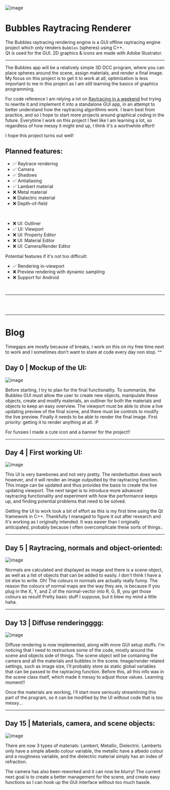 ![image](https://github.com/MaxineCodes/Bubbles/blob/master/Bubbles/img/banner.png)

# Bubbles Raytracing Renderer
 
The Bubbles raytracing rendering engine is a GUI offline raytracing engine project which only renders `Bubbles` (spheres) using C++. <br/>
Qt is used for the GUI. 2D graphics & icons are made with Adobe Illustrator.

---

The Bubbles app will be a relatively simple 3D DCC program, where you can place spheres around the scene, assign materials, and render a final image. <br/>
My focus on this project is to get it to work at all, optimization is less important to me in this project as I am still learning the basics of graphics programming.

For code reference I am relying a lot on [Raytracing in a weekend](https://raytracing.github.io/) but trying to rewrite it and implement it into a standalone GUI app, in an attempt to better understand how the raytracing algorithms work. I learn best from practice, and so I hope to start more projects around graphical coding in the future. Everytime I work on this project I feel like I am learning a lot, so regardless of how messy it might end up, I think it's a worthwhile effort!

I hope this project turns out well!

## Planned features:

- ✅ Raytrace rendering
- ✅ Camera
- ✅ Shadows
- ✅ Antialiasing
- ✅ Lambert material
- ❌ Metal material
- ❌ Dialectric material
- ❌ Depth-of-field
<br/>

- ❌ UI: Outliner
- ✅ UI: Viewport
- ❌ UI: Property Editor
- ❌ UI: Material Editor
- ❌ UI: Camera/Render Editor

Potential features if it's not too difficult:

- ✅ Rendering in-viewport
- ❌ Preview rendering with dynamic sampling
- ❌ Support for Android
<br/>

---

<br/>
<br/>

---

# Blog

Timegaps are mostly because of breaks, I work on this on my free time next to work and I sometimes don't want to stare at code every day non stop. ^^

## Day 0 | Mockup of the UI:

![image](https://github.com/MaxineCodes/Bubbles/blob/master/Blog/UI_Mockup.png)

Before starting, I try to plan for the final functionality. To summarize, the Bubbles GUI must allow the user to create new objects, manipulate these objects, create and modify materials, an outliner for both the materials and objects to keep an easy overview. The viewport must be able to show a live updating preview of the final scene, and there must be controls to modify the live preview. Finally it needs to be able to render the final image. First priority: getting it to render anything at all. :P 

For funsies I made a cute icon and a banner for the project!! 

---

## Day 4 | First working UI:

![image](https://github.com/MaxineCodes/Bubbles/blob/master/Blog/first_ui.jpg)

This UI is very barebones and not very pretty. The renderbutton does work however, and it will render an image outputted by the raytracing function. This image can be updated and thus provides the basis to create the live updating viewport. The next target is to introduce more advanced raytracing functionality and experiment with how the performance keeps up, and finding potential problems that need to be solved.

Getting the UI to work took a bit of effort as this is my first time using the Qt framework in C++. Thankfully I managed to figure it out after research and it's working as I originally intended. It was easier than I originally anticipated, probably because I often overcomplicate these sorts of things..

---

## Day 5 | Raytracing, normals and object-oriented:

![image](https://github.com/MaxineCodes/Bubbles/blob/master/Blog/first_raytrace.jpg)

Normals are calculated and displayed as image and there is a scene object, as well as a list of objects that can be added to easily. I don't think I have a lot else to write. Oh! The colours in normals are actually really funny. The reason the colours of normal maps are the way they are, is because if you plug in the X, Y, and Z of the normal-vector into R, G, B, you get those colours as result! Pretty basic stuff I suppose, but it blew my mind a little haha.

---

## Day 13 | Diffuse renderingggg:

![image](https://github.com/MaxineCodes/Bubbles/blob/master/Blog/first_diffuse.jpg)

Diffuse rendering is now implemented, along with more GUI setup stuffs. I'm noticing that I need to restructure some of the code, mostly around the scene and objects side of things. The scene object will be containing the camera and all the materials and bubbles in the scene. Image/render related settings, such as image size, I'll probably store as static global variables that can be passed to the raytracing function. Before this, all this info was in the scene class itself, which made it messy to adjust those values. Learning moment!!

Once the materials are working, I'll start more seriously streamlining this part of the program, so it can be modified by the UI without code that is _too_ messy...

---

## Day 15 | Materials, camera, and scene objects:

![image](https://github.com/MaxineCodes/Bubbles/blob/master/Blog/material.jpg)

There are now 3 types of materials: Lambert, Metallic, Dielectric. Lamberts only have a simple albedo colour variable, the metallic have a albedo colour and a roughness variable, and the dielectric material simply has an index of refraction.

The camera has also been reworked and it can now be blurry! The current next goal is to create a better management for the scene, and create easy functions so I can hook up the GUI interface without too much hassle.